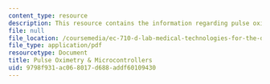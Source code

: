 ```yaml
---
content_type: resource
description: This resource contains the information regarding pulse oximetry & microcontrollers.
file: null
file_location: /coursemedia/ec-710-d-lab-medical-technologies-for-the-developing-world-spring-2010/9798f931ac068017d688addf60109430_MITEC_710S10_pulseox.pdf
file_type: application/pdf
resourcetype: Document
title: Pulse Oximetry & Microcontrollers
uid: 9798f931-ac06-8017-d688-addf60109430
---
```

